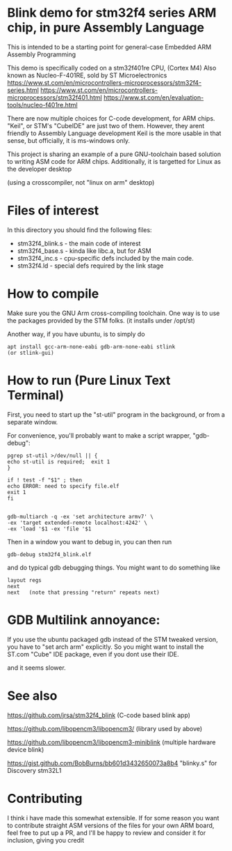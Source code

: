 # Blink demo for stm32f4 series ARM chip, in pure Assembly Language

This is intended to be a starting point for general-case 
Embedded ARM Assembly Programming

This demo is specifically coded on a stm32f401re CPU,
(Cortex M4)
Also known as Nucleo-F-401RE, sold by
ST Microelectronics
  https://www.st.com/en/microcontrollers-microprocessors/stm32f4-series.html
  https://www.st.com/en/microcontrollers-microprocessors/stm32f401.html
  https://www.st.com/en/evaluation-tools/nucleo-f401re.html

There are now multiple choices for C-code development, for ARM chips.
"Keil", or STM's "CubeIDE" are just two of them. However, they arent
friendly to Assembly Language development
Keil is the more usable in that sense, but officially, it is ms-windows only.

This project is sharing an example of a pure GNU-toolchain based solution
to writing ASM code for ARM chips.
Additionally, it is targetted for Linux as the developer desktop

(using a crosscompiler, not "linux on arm" desktop)

# Files of interest

In this directory you should find the following files:

* stm32f4_blink.s - the main code of interest
* stm32f4_base.s  - kinda like libc.a, but for ASM
* stm32f4_inc.s   - cpu-specific defs included by the main code.
* stm32f4.ld      - special defs required by the link stage

# How to compile

Make sure you the GNU Arm cross-compiling toolchain.
One way is to use the packages provided by the STM folks.
(it installs under /opt/st)

Another way, if you have ubuntu, is to simply do

    apt install gcc-arm-none-eabi gdb-arm-none-eabi stlink
    (or stlink-gui)

# How to run (Pure Linux Text Terminal)

First, you need to start up the "st-util" program in the background,
or from a separate window.

For convenience, you'll probably want to make a script wrapper, "gdb-debug":
    
    pgrep st-util >/dev/null || {
    echo st-util is required;  exit 1
    }

    if ! test -f "$1" ; then
    echo ERROR: need to specify file.elf
    exit 1
    fi


    gdb-multiarch -q -ex 'set architecture armv7' \
	-ex 'target extended-remote localhost:4242' \
	-ex 'load '$1 -ex 'file '$1
	

Then in a window you want to debug in, you can then run

	gdb-debug stm32f4_blink.elf
	
and do typical gdb debugging things. You might want to do something like

	layout regs
	next
	next   (note that pressing "return" repeats next)




# GDB Multilink annoyance:

If you use the ubuntu packaged gdb instead of the STM tweaked version,
you have to "set arch arm" explicitly. So you might want to install the ST.com
"Cube" IDE package, even if you dont use their IDE.

and it seems slower.

# See also

https://github.com/jrsa/stm32f4_blink         (C-code based blink app)

https://github.com/libopencm3/libopencm3/     (library used by above)

https://github.com/libopencm3/libopencm3-miniblink  (multiple hardware device blink)

https://gist.github.com/BobBurns/bb601d3432650073a8b4  "blinky.s" for Discovery stm32L1


# Contributing

I think i have made this somewhat extensible.
If for some reason you want to contribute straight ASM versions of the files for 
your own ARM board, feel free to put up a PR, and I'll be happy to review and
consider it for inclusion, giving you credit

